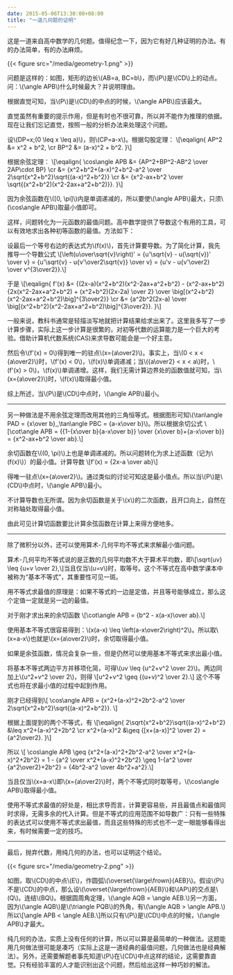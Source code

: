 ```yaml
---
date: 2015-05-06T13:30:00+08:00
title: "一道几何题的证明"
---
```


这是一道来自高中数学的几何题。值得纪念一下，因为它有好几种证明的办法。有的办法简单，有的办法麻烦。

{{< figure src="/media/geometry-1.png" >}}

问题是这样的：如图，矩形的边长\\(AB=a, BC=b\\)，而\\(P\\)是\\(CD\\)上的动点。问：\\(\angle APB\\)什么时候最大？并说明理由。

根据直觉可知，当\\(P\\)是\\(CD\\)的中点的时候，\\(\angle APB\\)应该最大。

直觉虽然有重要的提示作用，但是有时也不很可靠，所以并不能作为推理的依据。现在让我们忘记直觉，按照一般的分析办法来处理这个问题。

设\\(DP=x\;(0 \leq x \leq a)\\)，则\\(CP=a-x\\)。根据勾股定理：
\\[\eqalign{
AP^2 &= x^2 + b^2, \cr
BP^2 &= (a-x)^2 + b^2.
}\\]

根据余弦定理：
\\[\eqalign{
\cos\angle APB
&= {AP^2+BP^2-AB^2 \over 2AP\cdot BP} \cr
&= {x^2+b^2+(a-x)^2+b^2-a^2 \over 2\sqrt{x^2+b^2}\sqrt{(a-x)^2+b^2}} \cr
&= {x^2-ax+b^2 \over \sqrt{(x^2+b^2)(x^2-2ax+a^2+b^2)}}.
}\\]

因为余弦函数在\\([0, \pi]\\)内是单调递减的，所以要使\\(\angle APB\\)最大，只须\\(\cos\angle APB\\)取最小值即可。

这样，问题转化为一元函数的最值问题。高中数学提供了导数这个有用的工具，可以有效地求出各种初等函数的最值。方法如下：

设最后一个等号右边的表达式为\\(f(x)\\)，首先计算要导数。为了简化计算，我先推导一个导数公式
\\[\left(u\over\sqrt{v}\right)' = {u'\sqrt{v} - u(\sqrt{v})' \over v} = {u'\sqrt{v} - u{v'\over2\sqrt{v}} \over v} = {u'v - u{v'\over2} \over v^{3\over2}}.\\]

于是
\\[\eqalign{
f'(x) &= {(2x-a)(x^2+b^2)(x^2-2ax+a^2+b^2) - (x^2-ax+b^2){2x(x^2-2ax+a^2+b^2) + (x^2+b^2)(2x-2a) \over 2} \over \big[(x^2+b^2)(x^2-2ax+a^2+b^2)\big]^{3\over2}} \cr
&= {a^2b^2(2x-a) \over \big[(x^2+b^2)(x^2-2ax+a^2+b^2)\big]^{3\over2}}.
}\\]

一般来说，教科书通常是轻描淡写地就把计算结果给求出来了。这里我多写了一步计算步骤，实际上这一步计算是很繁的，对初等代数的运算能力是一个巨大的考验。借助计算机代数系统(CAS)来求导数可能会是一个好主意。

然后令\\(f'(x) = 0\\)得到唯一的驻点\\(x={a\over2}\\)。事实上，当\\(0 < x < {a\over2}\\)时，\\(f'(x) < 0\\)，\\(f(x)\\)单调递减；当\\({a\over2} < x < a\\)时，\\(f'(x) > 0\\)，\\(f(x)\\)单调递增。这样，我们无需计算边界处的函数值就可知，当\\(x={a\over2}\\)时，\\(f(x)\\)取得最小值。

综上所述，当\\(P\\)是\\(CD\\)中点时，\\(\angle APB\\)最小。

<!--more-->

---

另一种做法是不用余弦定理而改用其他的三角恒等式。根据图形可知\\(\tan\angle PAD = {x\over b},\,\tan\angle PBC = {a-x\over b}\\)。所以根据余切公式
\\[\cot\angle APB = {{1-{x\over b}{a-x\over b}} \over {x\over b}+{a-x\over b}} = {x^2-ax+b^2 \over ab}.\\]

余切函数在\\((0, \pi)\\)上也是单调递减的。所以问题转化为求上述函数（记为\\(f(x)\\)）的最小值。计算导数
\\[f'(x) = {2x-a \over ab}\\]

得唯一驻点\\(x={a\over2}\\)。通过类似的讨论可知这是最小值点。所以当\\(P\\)是\\(CD\\)中点时，\\(\angle APB\\)最小。

不计算导数也无所谓。因为余切函数是关于\\(x\\)的二次函数，且开口向上，自然在对称轴处取得最小值。

由此可见计算切函数要比计算余弦函数在计算上来得方便地多。

---

除了微积分以外，还可以使用算术-几何平均不等式来求解最小值问题。

算术-几何平均不等式说的是正数的几何平均数不大于算术平均数，即\\[\sqrt{uv} \leq {u+v \over 2},\\]当且仅当\\(u=v\\)时，取等号。这个不等式在高中数学课本中被称为“基本不等式”，其重要性可见一斑。

用不等式求最值的原理是：如果不等式的一边是定值，并且等号能够成立，那么这个定值一定就是另一边的最值。

对于刚才求出来的余切函数
\\[\cot\angle APB = {b^2 - x(a-x)\over ab}.\\]

使用基本不等式很容易得到：\\(x(a-x) \leq \left(a-x\over2\right)^2\\)。所以取\\(x=a-x\\)也就是\\(x={a\over2}\\)时，余切取得最小值。

如果是余弦函数，情况会复杂一些，但是仍然可以使用基本不等式来求出最小值。

将基本不等式两边平方并移项化简，可得\\(uv \leq {u^2+v^2 \over 2}\\)。两边同加上\\(u^2+v^2 \over 2\\)，则得
\\[u^2+v^2 \geq {(u+v)^2 \over 2}.\\]
这个不等式也将在求最小值的过程中起到作用。

刚才已经得到\\[ \cos\angle APB = {x^2+(a-x)^2+2b^2-a^2 \over 2\sqrt{x^2+b^2}\sqrt{(a-x)^2+b^2}}. \\]

根据上面提到的两个不等式，有
\\[\eqalign{
2\sqrt{x^2+b^2}\sqrt{(a-x)^2+b^2} &\leq x^2+(a-x)^2+2b^2 \cr
x^2+(a-x)^2 &\geq {[x+(a-x)]^2 \over 2} = {a^2\over2}.
}\\]

所以
\\[ \cos\angle APB \geq {x^2+(a-x)^2+2b^2-a^2 \over x^2+(a-x)^2+2b^2} = 1 - {a^2 \over x^2+(a-x)^2+2b^2} \geq 1-{a^2 \over {a^2\over2}+2b^2} = {4b^2-a^2 \over 4b^2+a^2}.\\]

当且仅当\\(x=a-x\\)即\\(x={a\over2}\\)时，两个不等式同时取等号，\\(\cos\angle APB\\)取得最小值。

使用不等式求最值的好处是，相比求导而言，计算更容易些，并且最值点和最值同时求得，无需多余的代入计算。但是不等式的应用范围不如导数广：只有一些特殊的表达式可以使用不等式求出最值，而且这些特殊的形式也不一定一眼能够看得出来，有时候需要一定的技巧。

---

最后，抛弃代数，用纯几何的办法，也可以证明这个结论。

{{< figure src="/media/geometry-2.png" >}}

如图，取\\(CD\\)的中点\\(E\\)，作圆弧\\(\overset{\large\frown}{AEB}\\)。假设\\(P\\)不是\\(CD\\)的中点，那么设\\(\overset{\large\frown}{AEB}\\)和\\(AP\\)的交点是\\(Q\\)。连结\\(BQ\\)。根据圆周角定理，\\(\angle AQB = \angle AEB.\\)另一方面，因为\\(\angle AQB\\)是\\(\triangle PQB\\)的外角，有\\(\angle AQB > \angle APB.\\)所以\\[\angle APB < \angle AEB.\\]所以只有\\(P\\)是\\(CD\\)中点的时候，\\(\angle APB\\)才最大。

纯几何的办法，实质上没有任何的计算，所以可以算是最简单的一种做法。这题能用几何做法很可能是凑巧（实际上这是一道经典的最值问题，几何做法也是经典解法）。另外，还需要解题者事先知道\\(P\\)在\\(CD\\)中点这样的结论，这需要靠直觉。只有经验丰富的人才能识别出这个问题，然后给出这样一种巧妙的解法。
